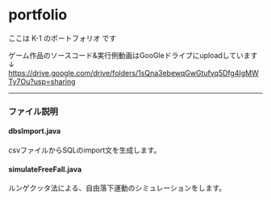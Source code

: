 # portfolio
ここは K-1 のポートフォリオ です

ゲーム作品のソースコード&実行例動画はGooGleドライブにuploadしています↓
https://drive.google.com/drive/folders/1sQna3ebewqGwGtufvq5Dfg4IgMWTy7Ou?usp=sharing

***
### ファイル説明
#### dbsImport.java
csvファイルからSQLのimport文を生成します。


#### simulateFreeFall.java
ルンゲクッタ法による、自由落下運動のシミュレーションをします。
